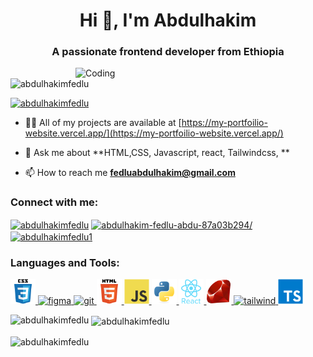 
<h1 align="center">Hi 👋, I'm Abdulhakim</h1>
<h3 align="center">A passionate frontend developer from Ethiopia</h3>
<img align="right" alt="Coding" width="400" src="https://cdn.dribbble.com/users/1162077/screenshots/3848914/programmer.gif"

  <p align="left"> <img src="https://komarev.com/ghpvc/?username=abdulhakimfedlu&label=Profile%20views&color=0e75b6&style=flat" alt="abdulhakimfedlu" /> </p>

<p align="left"> <a href="https://twitter.com/abdulhakimfedlu" target="blank"><img src="https://img.shields.io/twitter/follow/abdulhakimfedlu?logo=twitter&style=for-the-badge" alt="abdulhakimfedlu" /></a> </p>

- 👨‍💻 All of my projects are available at [https://my-portfoilio-website.vercel.app/](https://my-portfoilio-website.vercel.app/)

- 💬 Ask me about **HTML,CSS, Javascript, react, Tailwindcss, **

- 📫 How to reach me **fedluabdulhakim@gmail.com**
  

<h3 align="left">Connect with me:</h3>
<p align="left">
<a href="https://twitter.com/abdulhakimfedlu" target="blank"><img align="center" src="https://raw.githubusercontent.com/rahuldkjain/github-profile-readme-generator/master/src/images/icons/Social/twitter.svg" alt="abdulhakimfedlu" height="30" width="40" /></a>
<a href="https://linkedin.com/in/abdulhakim-fedlu-abdu-87a03b294/" target="blank"><img align="center" src="https://raw.githubusercontent.com/rahuldkjain/github-profile-readme-generator/master/src/images/icons/Social/linked-in-alt.svg" alt="abdulhakim-fedlu-abdu-87a03b294/" height="30" width="40" /></a>
<a href="https://instagram.com/abdulhakimfedlu1" target="blank"><img align="center" src="https://raw.githubusercontent.com/rahuldkjain/github-profile-readme-generator/master/src/images/icons/Social/instagram.svg" alt="abdulhakimfedlu1" height="30" width="40" /></a>
</p>


<h3 align="left">Languages and Tools:</h3>
<p align="left"> <a href="https://www.w3schools.com/css/" target="_blank" rel="noreferrer"> <img src="https://raw.githubusercontent.com/devicons/devicon/master/icons/css3/css3-original-wordmark.svg" alt="css3" width="40" height="40"/> </a> <a href="https://www.figma.com/" target="_blank" rel="noreferrer"> <img src="https://www.vectorlogo.zone/logos/figma/figma-icon.svg" alt="figma" width="40" height="40"/> </a> <a href="https://git-scm.com/" target="_blank" rel="noreferrer"> <img src="https://www.vectorlogo.zone/logos/git-scm/git-scm-icon.svg" alt="git" width="40" height="40"/> </a> <a href="https://www.w3.org/html/" target="_blank" rel="noreferrer"> <img src="https://raw.githubusercontent.com/devicons/devicon/master/icons/html5/html5-original-wordmark.svg" alt="html5" width="40" height="40"/> </a> <a href="https://developer.mozilla.org/en-US/docs/Web/JavaScript" target="_blank" rel="noreferrer"> <img src="https://raw.githubusercontent.com/devicons/devicon/master/icons/javascript/javascript-original.svg" alt="javascript" width="40" height="40"/> </a> <a href="https://www.python.org" target="_blank" rel="noreferrer"> <img src="https://raw.githubusercontent.com/devicons/devicon/master/icons/python/python-original.svg" alt="python" width="40" height="40"/> </a> <a href="https://reactjs.org/" target="_blank" rel="noreferrer"> <img src="https://raw.githubusercontent.com/devicons/devicon/master/icons/react/react-original-wordmark.svg" alt="react" width="40" height="40"/> </a> <a href="https://www.ruby-lang.org/en/" target="_blank" rel="noreferrer"> <img src="https://raw.githubusercontent.com/devicons/devicon/master/icons/ruby/ruby-original.svg" alt="ruby" width="40" height="40"/> </a> <a href="https://tailwindcss.com/" target="_blank" rel="noreferrer"> <img src="https://www.vectorlogo.zone/logos/tailwindcss/tailwindcss-icon.svg" alt="tailwind" width="40" height="40"/> </a> <a href="https://www.typescriptlang.org/" target="_blank" rel="noreferrer"> <img src="https://raw.githubusercontent.com/devicons/devicon/master/icons/typescript/typescript-original.svg" alt="typescript" width="40" height="40"/> </a> </p>

<p><img align="left" src="https://github-readme-stats.vercel.app/api/top-langs?username=abdulhakimfedlu&show_icons=true&locale=en&layout=compact" alt="abdulhakimfedlu" /></p>


<p>&nbsp;<img align="center" src="https://github-readme-stats.vercel.app/api?username=abdulhakimfedlu&show_icons=true&locale=en" alt="abdulhakimfedlu" /></p>

<p><img align="center" src="https://github-readme-streak-stats.herokuapp.com/?user=abdulhakimfedlu&" alt="abdulhakimfedlu" /></p>
